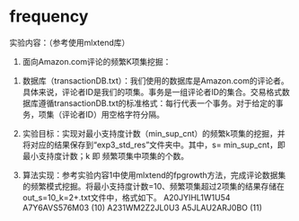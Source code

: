 # frequency
实验内容：（参考使用mlxtend库）
1.	面向Amazon.com评论的频繁K项集挖掘：
1)	数据库（transactionDB.txt）：我们使用的数据库是Amazon.com的评论者。具体来说，评论者ID是我们的项集。事务是一组评论者ID的集合。交易格式数据库遵循transactionDB.txt的标准格式：每行代表一个事务。对于给定的事务，项集（评论者ID）用空格字符分隔。
 
2)	实验目标：实现对最小支持度计数（min_sup_cnt）的频繁k项集的挖掘，并将对应的结果保存到“exp3_std_res”文件夹中。其中，s= min_sup_cnt，即最小支持度计数；k 即 频繁项集中项集的个数。
 
3)	算法实现：参考实验内容1中使用mlxtend的fpgrowth方法，完成评论数据集的频繁模式挖掘。将最小支持度计数=10、频繁项集超过2项集的结果存储在out_s=10_k=2+.txt文件中，格式如下。
A20JYIHL1W1U54 A7Y6AVS576M03 (10)
A231WM2Z2JL0U3 A5JLAU2ARJ0BO (11)

